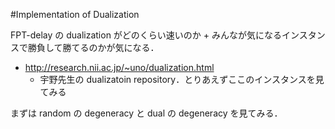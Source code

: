 #Implementation of Dualization 

FPT-delay の dualization がどのくらい速いのか + みんなが気になるインスタンスで勝負して勝てるのかが気になる．

- http://research.nii.ac.jp/~uno/dualization.html
	- 宇野先生の dualizatoin repository．とりあえずここのインスタンスを見てみる

まずは random の degeneracy と dual の degeneracy を見てみる．